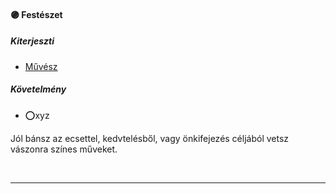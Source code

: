 #### 🟣 Festészet

##### Kiterjeszti
- [Művész](../kepzettsegek/muvesz.md)

##### Követelmény
- ⭕xyz

Jól bánsz az ecsettel, kedvtelésből, vagy önkifejezés céljából vetsz vászonra színes műveket.

<br />

---

